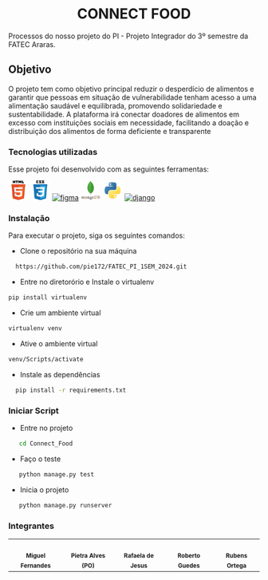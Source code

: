 <h1 align="center"> CONNECT FOOD </h1>

Processos do nosso projeto do PI - Projeto Integrador do 3º semestre da FATEC Araras.

## Objetivo
O projeto tem como objetivo principal reduzir o desperdício de alimentos e garantir que pessoas em situação de vulnerabilidade tenham acesso a uma alimentação saudável e equilibrada, promovendo solidariedade e sustentabilidade. A plataforma irá conectar doadores de alimentos em excesso com instituições sociais em necessidade, facilitando a doação e distribuição dos alimentos de forma deficiente e transparente


### Tecnologias utilizadas

Esse projeto foi desenvolvido com as seguintes ferramentas:
<p align="left"> 
  <a href="https://www.w3.org/html/" target="_blank" rel="noreferrer"><img src="https://raw.githubusercontent.com/devicons/devicon/master/icons/html5/html5-original-wordmark.svg" alt="html5" width="40" height="40"/></a> 
  <a href="https://www.w3schools.com/css/" target="_blank" rel="noreferrer"> <img src="https://raw.githubusercontent.com/devicons/devicon/master/icons/css3/css3-original-wordmark.svg" alt="css3" width="40" height="40"/></a> 
  <a href="https://www.figma.com/" target="_blank" rel="noreferrer"> <img src="https://www.vectorlogo.zone/logos/figma/figma-icon.svg" alt="figma" width="40" height="40"/></a>
  <a href="https://www.mongodb.com/" target="_blank" rel="noreferrer"> <img src="https://raw.githubusercontent.com/devicons/devicon/master/icons/mongodb/mongodb-original-wordmark.svg" alt="mongodb" width="40" height="40"/></a> 
  <a href="https://www.python.org" target="_blank" rel="noreferrer"> <img src="https://raw.githubusercontent.com/devicons/devicon/master/icons/python/python-original.svg" alt="python" width="40" height="40"/></a> 
  <a href="https://www.djangoproject.com/" target="_blank" rel="noreferrer"> <img src="https://cdn.worldvectorlogo.com/logos/django.svg" alt="django" width="40" height="40"/></a>
</p>

### Instalação

Para executar o projeto, siga os seguintes comandos:

  * Clone o repositório na sua máquina
  ```sh
    https://github.com/pie172/FATEC_PI_1SEM_2024.git
  ```
  * Entre no diretorório e Instale o virtualenv
  ```sh
  pip install virtualenv
  ```

  * Crie um ambiente virtual
  ```sh
  virtualenv venv 
  ```

  * Ative o ambiente virtual
  ```sh
  venv/Scripts/activate
  ```
  
  * Instale as dependências 
  ```sh
    pip install -r requirements.txt
  ```

### Iniciar Script

 * Entre no projeto
 ```sh
    cd Connect_Food
 ```
 * Faço o teste
 ```sh
    python manage.py test
 ```
 * Inicia o projeto
 ```sh
    python manage.py runserver
 ```

### Integrantes
<table align="center">
  <tr>
    <td align="center"><a href="https://github.com/miguelfernandeses" style="text-decoration:none"><img style="border-radius: 50%;" src="https://avatars.githubusercontent.com/u/128096236?v=4" width="100px;" alt=""/><br /><sub><b>Miguel Fernandes</b></sub></a><br /></td>
    <td align="center"><a href="https://github.com/pie172" style="text-decoration:none"><img style="border-radius: 50%;" src="https://avatars.githubusercontent.com/u/103082349?v=4" width="100px;" alt=""/><br /><sub><b>Pietra Alves (PO) </b></sub></a><br /></td>
    <td align="center"><a href="https://github.com/Rafaelajbsantos" style="text-decoration:none"><img style="border-radius: 50%;" src="https://avatars.githubusercontent.com/u/130415241?v=4" width="100px;" alt=""/><br /><sub><b>Rafaela de Jesus</b></sub></a><br /></td>  
    <td align="center"><a href="https://github.com/RobertoGuedesdeAlmeidaJunior" style="text-decoration:none"><img style="border-radius: 50%;" src="https://avatars.githubusercontent.com/u/125707714?v=4" width="100px;" alt=""/><br /><sub><b>Roberto Guedes</b></sub></a><br /></td>
    <td align="center"><a href="https://github.com/rubinhortega" style="text-decoration:none"><img style="border-radius: 50%;" src="https://avatars.githubusercontent.com/u/91102160?v=4" width="100px;" alt=""/><br /><sub><b>Rubens Ortega</b></sub></a><br /></td>
  </tr>
</table>